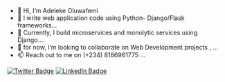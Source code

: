 - 👋 Hi, I’m Adeleke Oluwafemi
- 👀 I write web application code using Python- Django/Flask frameworks...
- 🌱 Currently, I build microservices and monolytic services using Django....
- 💞️ for now, I’m looking to collaborate on Web Development projects , ...
- 📫 Reach out to me on (+234) 8186961775  ...

[![Twitter Badge](https://img.shields.io/badge/Twitter-Profile-informational?style=flat&logo=twitter&logoColor=white&color=1CA2F1)](https://twitter.com/great_blac)
[![LinkedIn Badge](https://img.shields.io/badge/LinkedIn-Profile-informational?style=flat&logo=linkedin&logoColor=white&color=0D76A8)](https://www.linkedin.com/in/adeleke-code)
